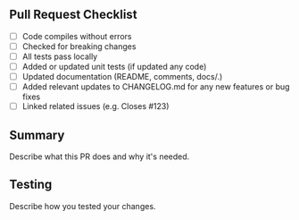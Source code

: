 ## Pull Request Checklist

- [ ] Code compiles without errors
- [ ] Checked for breaking changes
- [ ] All tests pass locally
- [ ] Added or updated unit tests (if updated any code)
- [ ] Updated documentation (README, comments, docs/.)
- [ ] Added relevant updates to CHANGELOG.md for any new features or bug fixes
- [ ] Linked related issues (e.g. Closes #123)

## Summary
Describe what this PR does and why it's needed.

## Testing
Describe how you tested your changes.
